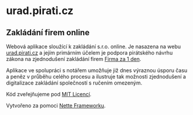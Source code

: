 # urad.pirati.cz

## Zakládání firem online

Webová aplikace sloužící k zakládání s.r.o. online. Je nasazena na webu [urad.pirati.cz](https://urad.pirati.cz/) a jejím primárním účelem je podpora pirátského návrhu zákona na zjednodušení zakládání firem [Firma za 1 den](https://www.profant.eu/2019/firma-za-1-den.html).

Aplikace ve spolupráci s notářem umožňuje již dnes výraznou úsporu času a peněz v průběhu celého procesu a ilustruje tak možnosti zjednodušení a digitalizace zakládání společností s ručením omezeným.

Kód zveřejňujeme pod [MIT Licencí](licence.md).

Vytvořeno za pomoci [Nette Frameworku](http://nette.org).
